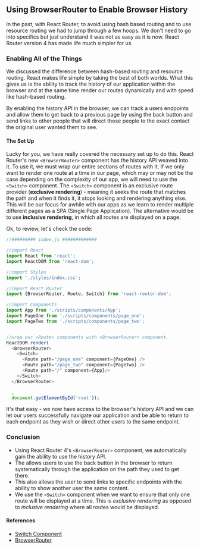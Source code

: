 ## Using BrowserRouter to Enable Browser History

In the past, with React Router, to avoid using hash based routing and to use resource routing we had to jump through a few hoops. We don't need to go into specifics but just understand it was not as easy as it is now. React Router version 4 has made life much simpler for us.

### Enabling All of the Things

We discussed the difference between hash-based routing and resource routing. React makes life simple by taking the best of both worlds. What this gives us is the ability to track the history of our application within the browser and at the same time render our routes dynamically and with speed like hash-based routing.

By enabling the history API in the browser, we can track a users endpoints and allow them to get back to a previous page by using the back button and send links to other people that will direct those people to the exact contact the original user wanted them to see.

#### The Set Up

Lucky for you, we have really covered the necessary set up to do this. React Router's new `<BrowserRouter>` component has the history API weaved into it. To use it, we must wrap our entire sections of routes with it. If we only want to render one route at a time in our page, which may or may not be the case depending on the complexity of our app, we will need to use the `<Switch>` component. The `<Switch>` component is an exclusive route provider (**exclusive rendering**) - meaning it seeks the route that matches the path and when it finds it, it stops looking and rendering anything else. This will be our focus for awhile with our apps as we learn to render multiple different pages as a SPA (Single Page Application). The alternative would be to use **inclusive rendering**, in which all routes are displayed on a page. 

Ok, to review, let's check the code:


```js
//######### index.js #############

//import React
import React from 'react';
import ReactDOM from 'react-dom';

//import Styles
import './styles/index.css';

//import React Router
import {BrowserRouter, Route, Switch} from 'react-router-dom';

//import Components
import App from './scripts/components/App';
import PageOne from './scripts/components/page_one';
import PageTwo from './scripts/components/page_two';


//wrap our <Route> components with <BrowserRouter> component.
ReactDOM.render(
  <BrowserRouter>
    <Switch>
      <Route path="/page_one" component={PageOne} />
      <Route path="/page_two" component={PageTwo} />
      <Route path="/" component={App}/>
    </Switch>
  </BrowserRouter>

  ,
  document.getElementById('root'));
```

It's that easy - we now have access to the browser's history API and we can let our users successfully navigate our application and be able to return to each endpoint as they wish or direct other users to the same endpoint.

### Conclusion
* Using React Router 4's `<BrowserRouter>` component, we automatically gain the ability to use the history API.
* The allows users to use the back button in the browser to return systematically through the application on the path they used to get there.
* This also allows the user to send links to specific endpoints with the ability to show another user the same content.
* We use the `<Switch>` component when we want to ensure that only one route will be displayed at a time. This is *exclusive rendering* as opposed to *inclusive rendering* where all routes would be displayed.

#### References
* [Switch Component](https://reacttraining.com/react-router/web/api/Switch)
* [BrowserRouter](https://reacttraining.com/react-router/web/api/BrowserRouter)

